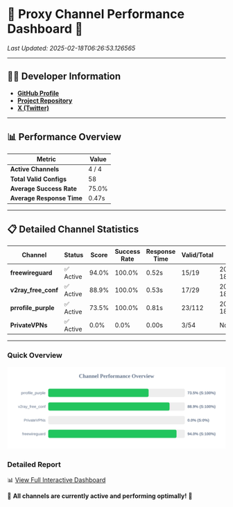 # 🌟 Proxy Channel Performance Dashboard 🌟

_Last Updated: 2025-02-18T06:26:53.126565_

---

## 👩‍💻 Developer Information

- **[GitHub Profile](https://github.com/4n0nymou3)**  
- **[Project Repository](https://github.com/4n0nymou3/multi-proxy-config-fetcher)**  
- **[X (Twitter)](https://x.com/4n0nymou3)**  

---

## 📊 Performance Overview

| Metric                | Value       |
|-----------------------|-------------|
| **Active Channels**   | 4 / 4       |
| **Total Valid Configs** | 58          |
| **Average Success Rate** | 75.0%      |
| **Average Response Time** | 0.47s       |

---

## 📋 Detailed Channel Statistics

| Channel          | Status     | Score  | Success Rate | Response Time | Valid/Total | Last Success               |
|------------------|------------|--------|--------------|---------------|-------------|----------------------------|
| **freewireguard**  | ✅ Active  | 94.0%  | 100.0% | 0.52s         | 15/19       | 2025-02-18T06:26:53.124731 |
| **v2ray_free_conf**  | ✅ Active  | 88.9%  | 100.0% | 0.53s         | 17/29       | 2025-02-18T06:26:40.962908 |
| **prrofile_purple**  | ✅ Active  | 73.5%  | 100.0% | 0.81s         | 23/112       | 2025-02-18T06:26:40.343945 |
| **PrivateVPNs**  | ✅ Active  | 0.0%  | 0.0% | 0.00s         | 3/54       | None |

---

### Quick Overview
<div align="center">
  <a href="https://raw.githubusercontent.com/nullluser/NullRepo/refs/heads/main/assets/channel_stats_chart.svg">
    <img src="https://raw.githubusercontent.com/nullluser/NullRepo/refs/heads/main/assets/channel_stats_chart.svg" alt="Source Performance Statistics" width="800">
  </a>
</div>

### Detailed Report
📊 [View Full Interactive Dashboard](https://htmlpreview.github.io/?https://github.com/nullluser/NullRepo/blob/main/assets/performance_report.html)

🎉 **All channels are currently active and performing optimally!** 🎉

